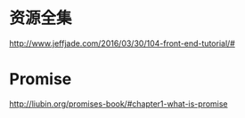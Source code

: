 # 资源全集
http://www.jeffjade.com/2016/03/30/104-front-end-tutorial/#

# Promise
http://liubin.org/promises-book/#chapter1-what-is-promise
